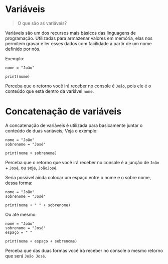 # Variáveis

> O que são as variáveis?
> 
Variáveis são um dos recursos mais básicos das linguagens de programação. Utilizadas para armazenar valores em memória, elas nos permitem gravar e ler esses dados com facilidade a partir de um nome definido por nós.

Exemplo:

```
nome = "João"

print(nome)
```
Perceba que o retorno você irá receber no console é ```João```, pois ele é o conteúdo que está dentro da variável ```nome```.

# Concatenação de variáveis

A concatenação de variáveis é utilizada para basicamente juntar o conteúdo de duas variáveis; Veja o exemplo:

```
nome = "João"
sobrenome = "José"

print(nome + sobrenome)
```
Perceba que o retorno que você irá receber no console é a junção de ```João``` + ```José```, ou seja, ```JoãoJosé```.

Seria possível ainda colocar um espaço entre o nome e o sobre nome, dessa forma:

```
nome = "João"
sobrenome = "José"

print(nome + " " + sobrenome)
```
Ou até mesmo:

```
nome = "João"
sobrenome = "José"
espaço = " "

print(nome + espaço + sobrenome)
```
Perceba que das duas formas você irá receber no console o mesmo retorno que será ```João José```.